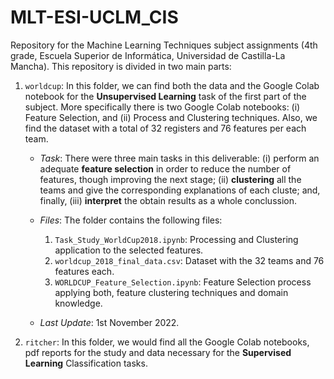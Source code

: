 # MLT-ESI-UCLM_CIS
Repository for the Machine Learning Techniques subject assignments (4th grade, Escuela Superior de Informática, Universidad de Castilla-La Mancha).
This repository is divided in two main parts:

1. `worldcup`: In this folder, we can find both the data and the Google Colab notebook for the **Unsupervised Learning** task of the first part of the subject. More specifically there is two Google Colab notebooks: (i) Feature Selection, and (ii) Process and Clustering techniques. Also, we find the dataset with a total of 32 registers and 76 features per each team.
    - *Task*: There were three main tasks in this deliverable: (i) perform an adequate **feature selection** in order to reduce the number of features, though improving the next stage; (ii) **clustering** all the teams and give the corresponding explanations of each cluste; and, finally, (iii)  **interpret** the obtain results as a whole conclussion.
    - *Files*: The folder contains the following files:

        1. `Task_Study_WorldCup2018.ipynb`: Processing and Clustering application to the selected features.
        2. `worldcup_2018_final_data.csv`: Dataset with the 32 teams and 76 features each.
        3. `WORLDCUP_Feature_Selection.ipynb`: Feature Selection process applying both, feature clustering techniques and domain knowledge.
    - *Last Update*: 1st November 2022.

2. `ritcher`: In this folder, we would find all the Google Colab notebooks, pdf reports for the study and data necessary for the **Supervised Learning** Classification tasks.
